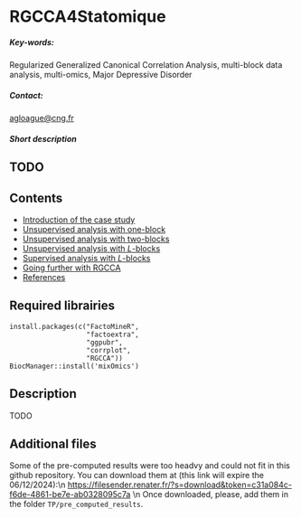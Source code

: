 # RGCCA4Statomique

##### Key-words:
Regularized Generalized Canonical Correlation Analysis, multi-block data analysis, multi-omics, Major Depressive Disorder

##### Contact:
agloague@cng.fr

##### Short description
TODO
---

## Contents
  - [Introduction of the case study](#introduction)
  - [Unsupervised analysis with one-block](#unsupervised_oneB)
  - [Unsupervised analysis with two-blocks](#unsupervised_twoB)
  - [Unsupervised analysis with $L$-blocks](#unsupervised_LB)
  - [Supervised analysis with $L$-blocks](#supervised_LB)
  - [Going further with RGCCA](#future)
  - [References](#references)
  
## Required librairies 
```
install.packages(c("FactoMineR",
                   "factoextra",
                   "ggpubr",
                   "corrplot",
                   "RGCCA"))
BiocManager::install('mixOmics')
```

## Description
TODO

## Additional files
Some of the pre-computed results were too headvy and could not fit in this github repository. You can download them at (this link will expire the 06/12/2024):\n
https://filesender.renater.fr/?s=download&token=c31a084c-f6de-4861-be7e-ab0328095c7a \n
Once downloaded, please, add them in the folder `TP/pre_computed_results`.
